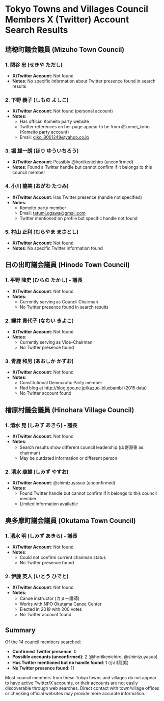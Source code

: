 # Tokyo Towns and Villages Council Members X (Twitter) Account Search Results

## 瑞穂町議会議員 (Mizuho Town Council)

### 1. 関谷 忠 (せきや ただし)
- **X/Twitter Account**: Not found
- **Notes**: No specific information about Twitter presence found in search results

### 2. 下野 義子 (しもの よしこ)
- **X/Twitter Account**: Not found (personal account)
- **Notes**: 
  - Has official Komeito party website
  - Twitter references on her page appear to be from @komei_koho (Komeito party account)
  - Email: giko_8001249@yahoo.co.jp

### 3. 堀 雄一朗 (ほり ゆういちろう)
- **X/Twitter Account**: Possibly @horiikenichiro (unconfirmed)
- **Notes**: Found a Twitter handle but cannot confirm if it belongs to this council member

### 4. 小川 龍美 (おがわ たつみ)
- **X/Twitter Account**: Has Twitter presence (handle not specified)
- **Notes**: 
  - Komeito party member
  - Email: tatumi.ogawa@gmail.com
  - Twitter mentioned on profile but specific handle not found

### 5. 村山 正利 (むらやま まさとし)
- **X/Twitter Account**: Not found
- **Notes**: No specific Twitter information found

## 日の出町議会議員 (Hinode Town Council)

### 1. 平野 隆史 (ひらの たかし) - 議長
- **X/Twitter Account**: Not found
- **Notes**: 
  - Currently serving as Council Chairman
  - No Twitter presence found in search results

### 2. 縄井 貴代子 (なわい きよこ)
- **X/Twitter Account**: Not found
- **Notes**: 
  - Currently serving as Vice-Chairman
  - No Twitter presence found

### 3. 青鹿 和男 (あおしか かずお)
- **X/Twitter Account**: Not found
- **Notes**: 
  - Constitutional Democratic Party member
  - Had blog at http://blog.goo.ne.jp/kazuo-bluebambi (2015 data)
  - No Twitter account found

## 檜原村議会議員 (Hinohara Village Council)

### 1. 清水 晃 (しみず あきら) - 議長
- **X/Twitter Account**: Not found
- **Notes**: 
  - Search results show different council leadership (山嵜源重 as chairman)
  - May be outdated information or different person

### 2. 清水 康雄 (しみず やすお)
- **X/Twitter Account**: @shimizuyasuo (unconfirmed)
- **Notes**: 
  - Found Twitter handle but cannot confirm if it belongs to this council member
  - Limited information available

## 奥多摩町議会議員 (Okutama Town Council)

### 1. 清水 明 (しみず あきら) - 議長
- **X/Twitter Account**: Not found
- **Notes**: 
  - Could not confirm current chairman status
  - No Twitter presence found

### 2. 伊藤 英人 (いとう ひでと)
- **X/Twitter Account**: Not found
- **Notes**: 
  - Canoe instructor (カヌー講師)
  - Works with NPO Okutama Canoe Center
  - Elected in 2019 with 200 votes
  - No Twitter account found

## Summary

Of the 14 council members searched:
- **Confirmed Twitter presence**: 0
- **Possible accounts (unconfirmed)**: 2 (@horiikenichiro, @shimizuyasuo)
- **Has Twitter mentioned but no handle found**: 1 (小川龍美)
- **No Twitter presence found**: 11

Most council members from these Tokyo towns and villages do not appear to have active Twitter/X accounts, or their accounts are not easily discoverable through web searches. Direct contact with town/village offices or checking official websites may provide more accurate information.